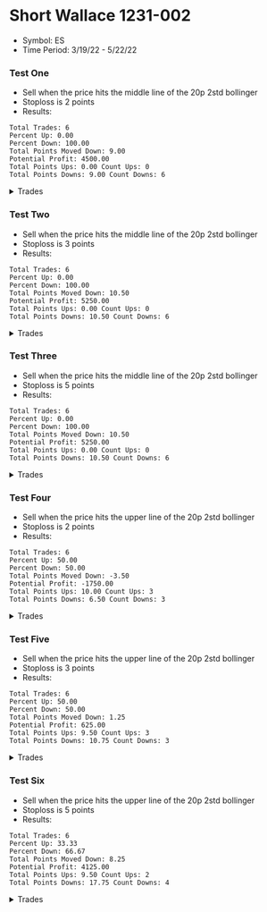# Short Wallace 1231-002
* Symbol: ES
* Time Period: 3/19/22 - 5/22/22


### Test One
* Sell when the price hits the middle line of the 20p 2std bollinger
* Stoploss is 2 points
* Results:
```
Total Trades: 6
Percent Up: 0.00
Percent Down: 100.00
Total Points Moved Down: 9.00
Potential Profit: 4500.00
Total Points Ups: 0.00 Count Ups: 0
Total Points Downs: 9.00 Count Downs: 6
```

<details><summary>Trades</summary>

<code>In: 2022-03-23 08:24:00		Out: 2022-03-23 08:27:00		Total Move Down: 0.25</code> <br />
<code>In: 2022-03-25 11:34:00		Out: 2022-03-25 11:41:00		Total Move Down: 2.25</code> <br />
<code>In: 2022-04-04 11:57:00		Out: 2022-04-04 12:00:00		Total Move Down: 1.00</code> <br />
<code>In: 2022-04-13 10:15:00		Out: 2022-04-13 10:26:00		Total Move Down: 3.00</code> <br />
<code>In: 2022-04-19 08:18:00		Out: 2022-04-19 08:20:00		Total Move Down: 0.75</code> <br />
<code>In: 2022-04-19 08:27:00		Out: 2022-04-19 08:33:00		Total Move Down: 1.75</code> <br />


</details>

### Test Two
* Sell when the price hits the middle line of the 20p 2std bollinger
* Stoploss is 3 points
* Results:
```
Total Trades: 6
Percent Up: 0.00
Percent Down: 100.00
Total Points Moved Down: 10.50
Potential Profit: 5250.00
Total Points Ups: 0.00 Count Ups: 0
Total Points Downs: 10.50 Count Downs: 6
```

<details><summary>Trades</summary>

<code>In: 2022-03-23 08:24:00		Out: 2022-03-23 08:33:00		Total Move Down: 1.75</code> <br />
<code>In: 2022-03-25 11:34:00		Out: 2022-03-25 11:41:00		Total Move Down: 2.25</code> <br />
<code>In: 2022-04-04 11:57:00		Out: 2022-04-04 12:00:00		Total Move Down: 1.00</code> <br />
<code>In: 2022-04-13 10:15:00		Out: 2022-04-13 10:26:00		Total Move Down: 3.00</code> <br />
<code>In: 2022-04-19 08:18:00		Out: 2022-04-19 08:20:00		Total Move Down: 0.75</code> <br />
<code>In: 2022-04-19 08:27:00		Out: 2022-04-19 08:33:00		Total Move Down: 1.75</code> <br />


</details>

### Test Three
* Sell when the price hits the middle line of the 20p 2std bollinger
* Stoploss is 5 points
* Results:
```
Total Trades: 6
Percent Up: 0.00
Percent Down: 100.00
Total Points Moved Down: 10.50
Potential Profit: 5250.00
Total Points Ups: 0.00 Count Ups: 0
Total Points Downs: 10.50 Count Downs: 6
```

<details><summary>Trades</summary>

<code>In: 2022-03-23 08:24:00		Out: 2022-03-23 08:33:00		Total Move Down: 1.75</code> <br />
<code>In: 2022-03-25 11:34:00		Out: 2022-03-25 11:41:00		Total Move Down: 2.25</code> <br />
<code>In: 2022-04-04 11:57:00		Out: 2022-04-04 12:00:00		Total Move Down: 1.00</code> <br />
<code>In: 2022-04-13 10:15:00		Out: 2022-04-13 10:26:00		Total Move Down: 3.00</code> <br />
<code>In: 2022-04-19 08:18:00		Out: 2022-04-19 08:20:00		Total Move Down: 0.75</code> <br />
<code>In: 2022-04-19 08:27:00		Out: 2022-04-19 08:33:00		Total Move Down: 1.75</code> <br />


</details>

### Test Four
* Sell when the price hits the upper line of the 20p 2std bollinger
* Stoploss is 2 points
* Results:
```
Total Trades: 6
Percent Up: 50.00
Percent Down: 50.00
Total Points Moved Down: -3.50
Potential Profit: -1750.00
Total Points Ups: 10.00 Count Ups: 3
Total Points Downs: 6.50 Count Downs: 3
```

<details><summary>Trades</summary>

<code>In: 2022-03-23 08:24:00		Out: 2022-03-23 08:27:00		Total Move Down: 0.25</code> <br />
<code>In: 2022-03-25 11:34:00		Out: 2022-03-25 11:54:00		Total Move Down: -2.50</code> <br />
<code>In: 2022-04-04 11:57:00		Out: 2022-04-04 12:14:00		Total Move Down: 0.25</code> <br />
<code>In: 2022-04-13 10:15:00		Out: 2022-04-13 10:34:00		Total Move Down: 6.00</code> <br />
<code>In: 2022-04-19 08:18:00		Out: 2022-04-19 08:24:00		Total Move Down: -5.25</code> <br />
<code>In: 2022-04-19 08:27:00		Out: 2022-04-19 08:40:00		Total Move Down: -2.25</code> <br />


</details>

### Test Five
* Sell when the price hits the upper line of the 20p 2std bollinger
* Stoploss is 3 points
* Results:
```
Total Trades: 6
Percent Up: 50.00
Percent Down: 50.00
Total Points Moved Down: 1.25
Potential Profit: 625.00
Total Points Ups: 9.50 Count Ups: 3
Total Points Downs: 10.75 Count Downs: 3
```

<details><summary>Trades</summary>

<code>In: 2022-03-23 08:24:00		Out: 2022-03-23 08:43:00		Total Move Down: 4.50</code> <br />
<code>In: 2022-03-25 11:34:00		Out: 2022-03-25 11:56:00		Total Move Down: -1.00</code> <br />
<code>In: 2022-04-04 11:57:00		Out: 2022-04-04 12:14:00		Total Move Down: 0.25</code> <br />
<code>In: 2022-04-13 10:15:00		Out: 2022-04-13 10:34:00		Total Move Down: 6.00</code> <br />
<code>In: 2022-04-19 08:18:00		Out: 2022-04-19 08:24:00		Total Move Down: -5.25</code> <br />
<code>In: 2022-04-19 08:27:00		Out: 2022-04-19 08:42:00		Total Move Down: -3.25</code> <br />


</details>

### Test Six
* Sell when the price hits the upper line of the 20p 2std bollinger
* Stoploss is 5 points
* Results:
```
Total Trades: 6
Percent Up: 33.33
Percent Down: 66.67
Total Points Moved Down: 8.25
Potential Profit: 4125.00
Total Points Ups: 9.50 Count Ups: 2
Total Points Downs: 17.75 Count Downs: 4
```

<details><summary>Trades</summary>

<code>In: 2022-03-23 08:24:00		Out: 2022-03-23 08:43:00		Total Move Down: 4.50</code> <br />
<code>In: 2022-03-25 11:34:00		Out: 2022-03-25 12:02:00		Total Move Down: 7.00</code> <br />
<code>In: 2022-04-04 11:57:00		Out: 2022-04-04 12:14:00		Total Move Down: 0.25</code> <br />
<code>In: 2022-04-13 10:15:00		Out: 2022-04-13 10:34:00		Total Move Down: 6.00</code> <br />
<code>In: 2022-04-19 08:18:00		Out: 2022-04-19 08:25:00		Total Move Down: -3.50</code> <br />
<code>In: 2022-04-19 08:27:00		Out: 2022-04-19 08:52:00		Total Move Down: -6.00</code> <br />


</details>
